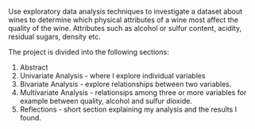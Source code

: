 Use exploratory data analysis techniques to investigate a dataset about wines to determine which physical attributes of a wine most affect the quality of the wine. Attributes such as alcohol or sulfur content, acidity, residual sugars, density etc.

The project is divided into the following sections:
1. Abstract
2. Univariate Analysis  - where I explore individual variables
3. Bivariate Analysis  - explore relationships between two variables.
4. Multivariate Analysis - relationsips among three or more variables for example between quality, alcohol and sulfur dioxide.
5. Reflections - short section explaining my analysis and the results I found.
